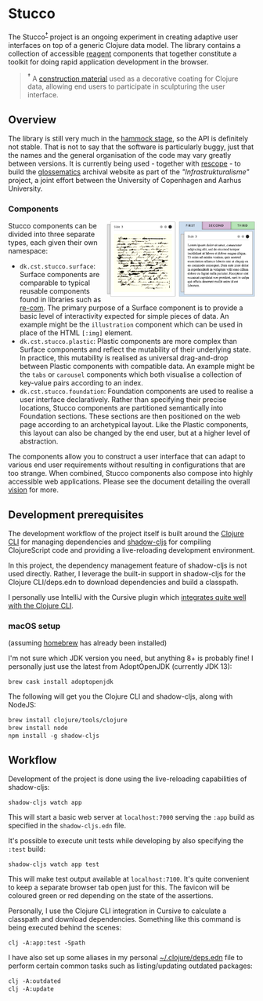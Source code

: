 Stucco
======
The Stucco<sup>[†](#note-name)</sup> project is an ongoing experiment in creating adaptive user interfaces on top of a generic Clojure data model. The library contains a collection of accessible [reagent](https://github.com/reagent-project/reagent) components that together constitute a toolkit for doing rapid application development in the browser.

> <a name="note-name"><sup>†</sup></a> A [construction material](https://en.wikipedia.org/wiki/Stucco) used as a decorative coating for Clojure data, allowing end users to participate in sculpturing the user interface.

Overview
--------
The library is still very much in the [hammock stage](https://www.youtube.com/watch?v=f84n5oFoZBc), so the API is definitely not stable. That is not to say that the software is particularly buggy, just that the names and the general organisation of the code may vary greatly between versions. It is currently being used - together with [rescope](https://github.com/kuhumcst/rescope) - to build the [glossematics](https://github.com/kuhumcst/glossematics) archival website as part of the _"Infrastrukturalisme"_ project, a joint effort between the University of Copenhagen and Aarhus University.

### Components
<a href="https://youtu.be/ibiK8sgwvqc"><img align="right" width="60%" src="doc/carousel-and-tabs.png"></a>

Stucco components can be divided into three separate types, each given their own namespace:

* `dk.cst.stucco.surface`: Surface components are comparable to typical reusable components found in libraries such as [re-com](https://github.com/day8/re-com). The primary purpose of a Surface component is to provide a basic level of interactivity expected for simple pieces of data. An example might be the `illustration` component which can be used in place of the HTML `[:img]` element.
* `dk.cst.stucco.plastic`: Plastic components are more complex than Surface components and reflect the mutability of their underlying state. In practice, this mutability is realised as universal drag-and-drop between Plastic components with compatible data. An example might be the `tabs` or `carousel` components which both visualise a collection of key-value pairs according to an index.
* `dk.cst.stucco.foundation`: Foundation components are used to realise a user interface declaratively. Rather than specifying their precise locations, Stucco components are partitioned semantically into Foundation sections. These sections are then positioned on the web page according to an archetypical layout. Like the Plastic components, this layout can also be changed by the end user, but at a higher level of abstraction.

The components allow you to construct a user interface that can adapt to various end user requirements without resulting in configurations that are too strange. When combined, Stucco components also compose into highly accessible web applications. Please see the document detailing the overall [vision](doc/vision.md) for more.

Development prerequisites
-------------------------
The development workflow of the project itself is built around the [Clojure CLI](https://clojure.org/reference/deps_and_cli) for managing dependencies and [shadow-cljs](https://github.com/thheller/shadow-cljs) for compiling ClojureScript code and providing a live-reloading development environment.

In this project, the dependency management feature of shadow-cljs is not used directly. Rather, I leverage the built-in support in shadow-cljs for the Clojure CLI/deps.edn to download dependencies and build a classpath.

I personally use IntelliJ with the Cursive plugin which [integrates quite well with the Clojure CLI](https://cursive-ide.com/userguide/deps.html).

### macOS setup
(assuming [homebrew](https://brew.sh/) has already been installed)


I'm not sure which JDK version you need, but anything 8+ is probably fine! I personally just use the latest from AdoptOpenJDK (currently JDK 13):

```
brew cask install adoptopenjdk
```

The following will get you the Clojure CLI and shadow-cljs, along with NodeJS:

```
brew install clojure/tools/clojure
brew install node
npm install -g shadow-cljs
```

Workflow
--------
Development of the project is done using the live-reloading capabilities of shadow-cljs:

```
shadow-cljs watch app
```

This will start a basic web server at `localhost:7000` serving the `:app` build as specified in the `shadow-cljs.edn` file.

It's possible to execute unit tests while developing by also specifying the `:test` build:

```
shadow-cljs watch app test
```

This will make test output available at `localhost:7100`. It's quite convenient to keep a separate browser tab open just for this. The favicon will be coloured green or red depending on the state of the assertions.

Personally, I use the Clojure CLI integration in Cursive to calculate a classpath and download dependencies. Something like this command is being executed behind the scenes:

```
clj -A:app:test -Spath
```

I have also set up some aliases in my personal [~/.clojure/deps.edn](https://github.com/simongray/dotfiles/blob/master/dot/clojure/deps.edn) file to perform certain common tasks such as listing/updating outdated packages:

```
clj -A:outdated
clj -A:update
```
